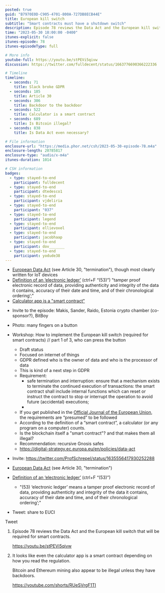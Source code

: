 ```yaml
---
posted: true
guid: "B7970E0D-C905-4701-800A-727DB8ECB44E"
title: European kill switch
subtitle: "Smart contracts must have a shutdown switch"
description: Episode 78 reviews the Data Act and the European kill switch that will be required for smart contracts. It discusses whether the calculator app is a smart contract itself, based on the regulation interpretation. The potential illegality of Bitcoin and Ethereum mining unless they have backdoors is also explored. 
time: "2023-05-30 18:00:00 -0400"
itunes-explicit: false
itunes-episode: 78
itunes-episodeType: full

# More info
youtube-full: https://youtu.be/stPEVi5qivw
discussion: https://twitter.com/fulldecent/status/1663776690366222336

# Timeline
timeline:
  - seconds: 71
    title: Slack broke GDPR
  - seconds: 185
    title: Article 30
  - seconds: 306
    title: Backdoor to the backdoor
  - seconds: 522
    title: Calculator is a smart contract
  - seconds: 689
    title: Is Bitcoin illegal?
  - seconds: 838
    title: Is Data Act even necessary?

# File information
enclosure-url: "https://media.phor.net/csh/2023-05-30-episode-78.m4a"
enclosure-length: 20785817
enclosure-type: "audio/x-m4a"
itunes-duration: 1014

# CSH information
badges:
  - type: stayed-to-end
    participant: fulldecent
  - type: stayed-to-end
    participant: dtedesco1
  - type: stayed-to-end
    participant: vjdeliria
  - type: stayed-to-end
    participant: "037"
  - type: stayed-to-end
    participant: legend
  - type: stayed-to-end
    participant: ellievoxel
  - type: stayed-to-end
    participant: jacobhaap
  - type: stayed-to-end
    participant: dov_______
  - type: stayed-to-end
    participant: yodude38
---
```


- [European Data Act](https://eur-lex.europa.eu/legal-content/EN/TXT/HTML/?uri=CELEX:52022PC0068#article-30) (see Article 30, "termination"), though most clearly written for IoT devices
- [Definition of an ‘electronic ledger’](https://eur-lex.europa.eu/legal-content/EN/TXT/HTML/?uri=CELEX:52021PC0281&from=EN) (ctrl+F “(53)”) "tamper proof electronic record of data, providing authenticity and integrity of the data it contains, accuracy of their date and time, and of their chronological ordering’;"
- [Calculator app is a "smart contract"](https://twitter.com/ProfSchrepel/status/1635556417930252288)

<!--end of quick notes-->

- Invite to the episode: Makis, Sander, Raido, Estonia crypto chamber (co-sponsor?), BitBoy
- Photo: many fingers on a button
- Workshop: How to implement the European kill switch (required for smart contracts) // part 1 of 3, who can press the button
  - Draft status
  - Focused on internet of things
  - GDPR defined who is the owner of data and who is the processor of data
  - This is kind of a next step in GDPR
  - Requirement:
    - safe termination and interruption: ensure that a mechanism exists to terminate the continued execution of transactions: the smart contract shall include internal functions which can reset or instruct the contract to stop or interrupt the operation to avoid future (accidental) executions; 
    - 
  - If you get published in the [Official Journal of the European Union](https://en.wikipedia.org/wiki/Official_Journal_of_the_European_Union), the requirements are “presumed” to be followed
  - According to the definition of a “smart contract”, a calculator (or any program on a computer) counts.
  - Is the blockchain itself a "smart contract"? and that makes them all illegal?
  - Recommendation: recursive Gnosis safes
  - https://digital-strategy.ec.europa.eu/en/policies/data-act

- Invite: https://twitter.com/ProfSchrepel/status/1635556417930252288
- [European Data Act](https://eur-lex.europa.eu/legal-content/EN/TXT/HTML/?uri=CELEX:52022PC0068#article-30) (see Article 30, "termination")
- [Definition of an ‘electronic ledger’](https://eur-lex.europa.eu/legal-content/EN/TXT/HTML/?uri=CELEX:52021PC0281&from=EN) (ctrl+F “(53)”)
  - "(53) ‘electronic ledger’ means a tamper proof electronic record of data, providing authenticity and integrity of the data it contains, accuracy of their date and time, and of their chronological ordering’;"
- Tweet: share to EUCI

Tweet

1. Episode 78 reviews the Data Act and the European kill switch that will be required for smart contracts.

   https://youtu.be/stPEVi5qivw

2. It looks like even the calculator app is a smart contract depending on how you read the regulation.

   Bitcoin and Ethereum mining also appear to be illegal unless they have backdoors.

   https://youtube.com/shorts/RUeSVrgF1TI